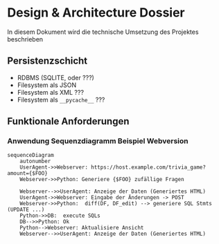 # Design & Architecture Dossier

In diesem Dokument wird die technische Umsetzung des Projektes beschrieben


## Persistenzschicht

- RDBMS (SQLITE, oder ???)
- Filesystem als JSON
- Filesystem als XML ???
- Filesystem als ```__pycache__``` ???

## Funktionale Anforderungen

### Anwendung Sequenzdiagramm Beispiel Webversion

```mermaid
sequenceDiagram
    autonumber
    UserAgent->>Webserver: https://host.example.com/trivia_game?amount={$FOO}
    Webserver->>Python: Generiere {$FOO} zufällige Fragen

    Webserver-->>UserAgent: Anzeige der Daten (Generiertes HTML) 
    UserAgent->>Webserver: Eingabe der Änderungen -> POST
    Webserver->>Python:  diff(DF, DF_edit) --> generiere SQL Stmts (UPDATE ...) 
    Python->>DB:  execute SQLs
    DB-->>Python: Ok
    Python-->Webserver: Aktualisiere Ansicht
    Webserver-->>UserAgent: Anzeige der Daten (Generiertes HTML) 
```

